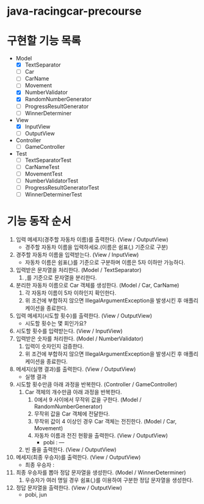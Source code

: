 # java-racingcar-precourse

# 구현할 기능 목록
- Model
    - [x] TextSeparator
    - [ ] Car
    - [ ] CarName
    - [ ] Movement
    - [x] NumberValidator
    - [x] RandomNumberGenerator
    - [ ] ProgressResultGenerator
    - [ ] WinnerDeterminer
- View
    - [x] InputView
    - [ ] OutputView
- Controller
    - [ ] GameController
- Test
    - [ ] TextSeparatorTest
    - [ ] CarNameTest
    - [ ] MovementTest
    - [ ] NumberValidatorTest
    - [ ] ProgressResultGeneratorTest
    - [ ] WinnerDeterminerTest

# 기능 동작 순서
1. 입력 메세지(경주할 자동차 이름)를 출력한다. (View / OutputView)
    - 경주할 자동차 이름을 입력하세요.(이름은 쉼표(,) 기준으로 구분)
2. 경주할 자동차 이름을 입력받는다. (View / InputView)
    - 자동차 이름은 쉼표(,)를 기준으로 구분하며 이름은 5자 이하만 가능하다.
3. 입력받은 문자열을 처리한다. (Model / TextSeparator)
    1. ,를 기준으로 문자열을 분리한다.
4. 분리한 자동차 이름으로 Car 객체를 생성한다. (Model / Car, CarName)
    1. 각 자동차 이름이 5자 이하인지 확인한다.
    2. 위 조건에 부합하지 않으면 IllegalArgumentException을 발생시킨 후 애플리케이션을 종료한다.
5. 입력 메세지(시도할 횟수)를 출력한다. (View / OutputView)
    - 시도할 횟수는 몇 회인가요?
6. 시도할 횟수를 입력받는다. (View / InputView)
7. 입력받은 숫자를 처리한다. (Model / NumberValidator)
    1. 입력이 숫자인지 검증한다.
    2. 위 조건에 부합하지 않으면 IllegalArgumentException을 발생시킨 후 애플리케이션을 종료한다.
8. 메세지(실행 결과)를 출력한다. (View / OutputView)
    - 실행 결과
9. 시도할 횟수만큼 아래 과정을 반복한다. (Controller / GameController)
    1. Car 객체의 개수만큼 아래 과정을 반복한다.
        1. 0에서 9 사이에서 무작위 값을 구한다. (Model / RandomNumberGenerator)
        2. 무작위 값을 Car 객체에 전달한다.
        3. 무작위 값이 4 이상인 경우 Car 객체는 전진한다. (Model / Car, Movement)
        4. 자동차 이름과 전진 현황을 출력한다. (View / OutputView)
            - pobi : —
    2. 빈 줄을 출력한다. (View / OutputView)
10. 메세지(최종 우승자)를 출력한다. (View / OutputView)
    - 최종 우승자 :
11. 최종 우승자를 뽑아 정답 문자열을 생성한다. (Model / WinnerDeterminer)
    1. 우승자가 여러 명일 경우 쉼표(,)를 이용하여 구분한 정답 문자열을 생성한다.
12. 정답 문자열을 출력한다. (View / OutputView)
    - pobi, jun